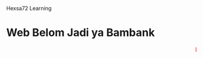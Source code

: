 <!DOCTYPEhtml>
<html>
<head> 
     <tiitle>Hexsa72 Learning</tittle>

<body>
</head> 
      <h1> Web Belom Jadi ya Bambank </h1>
      <p1><font color='red'><marquee>LOVE YOU</marquee>

</body>
</html>
